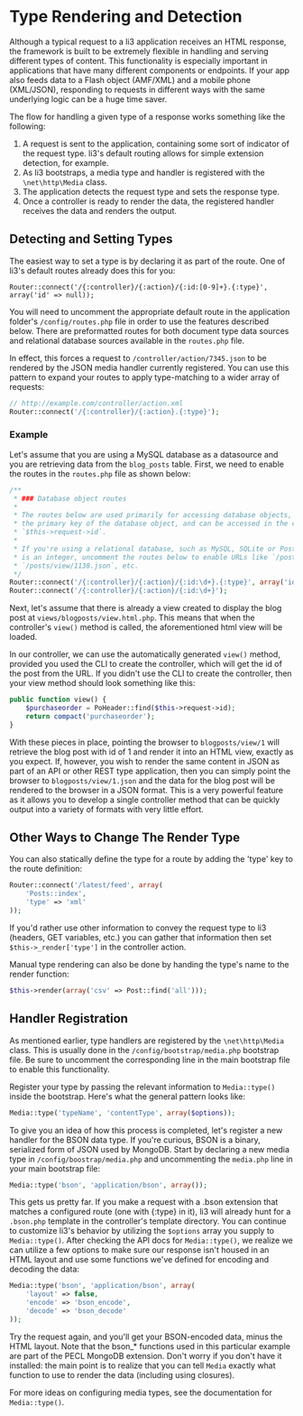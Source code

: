 # Type Rendering and Detection

Although a typical request to a li3 application receives an HTML response, the framework is built to be extremely flexible in handling and serving different types of content. This functionality is especially important in applications that have many different components or endpoints. If your app also feeds data to a Flash object (AMF/XML) and a mobile phone (XML/JSON), responding to requests in different ways with the same underlying logic can be a huge time saver.

The flow for handling a given type of a response works something like the following:

 1. A request is sent to the application, containing some sort of indicator of the request type. li3's default routing allows for simple extension detection, for example.
 2. As li3 bootstraps, a media type and handler is registered with the `\net\http\Media` class.
 3. The application detects the request type and sets the response type.
 4. Once a controller is ready to render the data, the registered handler receives the data and renders the output.

## Detecting and Setting Types

The easiest way to set a type is by declaring it as part of the route. One of li3's default routes already does this for you:

```
Router::connect('/{:controller}/{:action}/{:id:[0-9]+}.{:type}', array('id' => null));
```

<div class="note note-info">
	<p>
	 You will need to uncomment the appropriate default route in the application folder's <code>/config/routes.php</code> file in order to use the features described below.  There are preformatted routes for both document type data sources and relational database sources available in the <code>routes.php</code> file.
	</p>
	<p>
	In effect, this forces a request to <code>/controller/action/7345.json</code> to be rendered by the JSON media handler currently registered. You can use this pattern to expand your routes to apply type-matching to a wider array of requests:
	</p>
</div>

```php
// http://example.com/controller/action.xml
Router::connect('/{:controller}/{:action}.{:type}');
```

### Example
Let's assume that you are using a MySQL database as a datasource and you are retrieving data from the `blog_posts` table.  First, we need to enable the routes in the `routes.php` file as shown below:

```php
/**
 * ### Database object routes
 *
 * The routes below are used primarily for accessing database objects, where `{:id}` corresponds to
 * the primary key of the database object, and can be accessed in the controller as
 * `$this->request->id`.
 *
 * If you're using a relational database, such as MySQL, SQLite or Postgres, where the primary key
 * is an integer, uncomment the routes below to enable URLs like `/posts/edit/1138`,
 * `/posts/view/1138.json`, etc.
 */
Router::connect('/{:controller}/{:action}/{:id:\d+}.{:type}', array('id' => null));
Router::connect('/{:controller}/{:action}/{:id:\d+}');
```

Next, let's assume that there is already a view created to display the blog post at `views/blogposts/view.html.php`.  This means that when the controller's `view()` method is called, the aforementioned html view will be loaded.

In our controller, we can use the automatically generated `view()` method, provided you used the CLI to create the controller, which will get the id of the post from the URL.  If you didn't use the CLI to create the controller, then your view method should look something like this:

```php
public function view() {
    $purchaseorder = PoHeader::find($this->request->id);
   	return compact('purchaseorder');
}
```

With these pieces in place, pointing the browser to `blogposts/view/1` will retrieve the blog post with id of 1 and render it into an HTML view, exactly as you expect.  If, however, you wish to render the same content in JSON as part of an API or other REST type application, then you can simply point the browser to `blogposts/view/1.json` and the data for the blog post will be rendered to the browser in a JSON format.   This is a very powerful feature as it allows you to develop a single controller method that can be quickly output into a variety of formats with very little effort.

## Other Ways to Change The Render Type

You can also statically define the type for a route by adding the 'type' key to the route definition:

```php
Router::connect('/latest/feed', array(
	'Posts::index',
	'type' => 'xml'
));
```

If you'd rather use other information to convey the request type to li3 (headers, GET variables, etc.) you can gather that information then set `$this->_render['type']` in the controller action.

Manual type rendering can also be done by handing the type's name to the render function:

```php
$this->render(array('csv' => Post::find('all')));
```

## Handler Registration

As mentioned earlier, type handlers are registered by the `\net\http\Media` class. This is usually done in the `/config/bootstrap/media.php` bootstrap file. Be sure to uncomment the corresponding line in the main bootstrap file to enable this functionality.

Register your type by passing the relevant information to `Media::type()` inside the bootstrap. Here's what the general pattern looks like:

```php
Media::type('typeName', 'contentType', array($options));
```

To give you an idea of how this process is completed, let's register a new handler for the BSON data type. If you're curious, BSON is a binary, serialized form of JSON used by MongoDB. Start by declaring a new media type in `/config/boostrap/media.php` and uncommenting the `media.php` line in your main bootstrap file:

```php
Media::type('bson', 'application/bson', array());
```

This gets us pretty far. If you make a request with a .bson extension that matches a configured route (one with {:type} in it), li3 will already hunt for a `.bson.php` template in the controller's template directory. You can continue to customize li3's behavior by utilizing the `$options` array you supply to `Media::type()`. After checking the API docs for `Media::type()`, we realize we can utilize a few options to make sure our response isn't housed in an HTML layout and use some functions we've defined for encoding and decoding the data:

```php
Media::type('bson', 'application/bson', array(
	'layout' => false,
	'encode' => 'bson_encode',
	'decode' => 'bson_decode'
));
```

Try the request again, and you'll get your BSON-encoded data, minus the HTML layout. Note that the bson_* functions used in this particular example are part of the PECL MongoDB extension. Don't worry if you don't have it installed: the main point is to realize that you can tell `Media` exactly what function to use to render the data (including using closures).

For more ideas on configuring media types, see the documentation for `Media::type()`.
